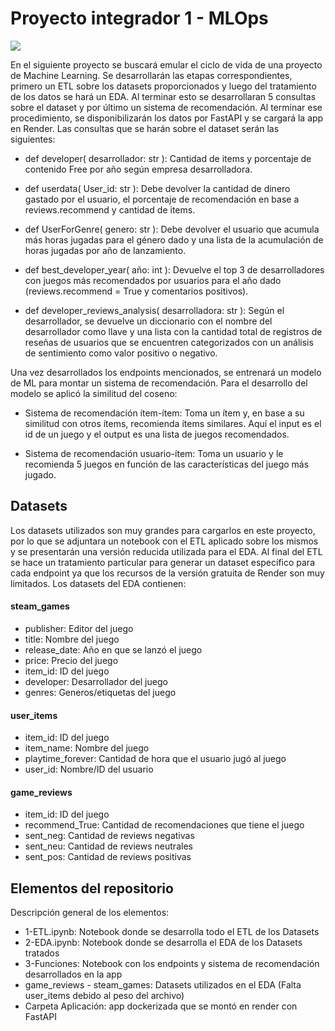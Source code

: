 # Proyecto integrador 1 - MLOps

![](https://miro.medium.com/v2/resize:fit:847/1*9rS774Dl7GVfToyJlaKsOg.png)

En el siguiente proyecto se buscará emular el ciclo de vida de una proyecto de Machine Learning. Se desarrollarán las etapas correspondientes, primero un ETL sobre los datasets proporcionados y luego del tratamiento de los datos se hará un EDA. Al terminar esto se desarrollaran 5 consultas sobre el dataset y por último un sistema de recomendación.
Al terminar ese procedimiento, se disponibilizarán los datos por FastAPI y se cargará la app en Render.
Las consultas que se harán sobre el dataset serán las siguientes:

* def developer( desarrollador: str ): Cantidad de items y porcentaje de contenido Free por año según empresa desarrolladora.

* def userdata( User_id: str ): Debe devolver la cantidad de dinero gastado por el usuario, el porcentaje de recomendación en base a reviews.recommend y cantidad de items.

* def UserForGenre( genero: str ): Debe devolver el usuario que acumula más horas jugadas para el género dado y una lista de la acumulación de horas jugadas por año de lanzamiento.

* def best_developer_year( año: int ): Devuelve el top 3 de desarrolladores con juegos más recomendados por usuarios para el año dado (reviews.recommend = True y comentarios positivos).

* def developer_reviews_analysis( desarrolladora: str ): Según el desarrollador, se devuelve un diccionario con el nombre del desarrollador como llave y una lista con la cantidad total de registros de reseñas de usuarios que se encuentren categorizados con un análisis de sentimiento como valor positivo o negativo.

Una vez desarrollados los endpoints mencionados, se entrenará un modelo de ML para montar un sistema de recomendación. Para el desarrollo del modelo se aplicó la similitud del coseno:

* Sistema de recomendación ítem-ítem: Toma un ítem y, en base a su similitud con otros ítems, recomienda ítems similares. Aquí el input es el id de un juego y el output es una lista de juegos recomendados.

* Sistema de recomendación usuario-ítem: Toma un usuario y le recomienda 5 juegos en función de las características del juego más jugado.

## Datasets

Los datasets utilizados son muy grandes para cargarlos en este proyecto, por lo que se adjuntara un notebook con el ETL aplicado sobre los mismos y se presentarán una versión reducida utilizada para el EDA. Al final del ETL se hace un tratamiento particular para generar un dataset específico para cada endpoint ya que los recursos de la versión gratuita de Render son muy limitados. Los datasets del EDA contienen:

#### steam_games

* publisher: Editor del juego
* title: Nombre del juego
* release_date: Año en que se lanzó el juego
* price: Precio del juego
* item_id: ID del juego
* developer: Desarrollador del juego
* genres: Generos/etiquetas del juego

#### user_items

* item_id: ID del juego
* item_name: Nombre del juego
* playtime_forever: Cantidad de hora que el usuario jugó al juego
* user_id: Nombre/ID del usuario

#### game_reviews

* item_id: ID del juego
* recommend_True: Cantidad de recomendaciones que tiene el juego
* sent_neg: Cantidad de reviews negativas
* sent_neu: Cantidad de reviews neutrales
* sent_pos: Cantidad de reviews positivas

## Elementos del repositorio

Descripción general de los elementos:

* 1-ETL.ipynb: Notebook donde se desarrolla todo el ETL de los Datasets
* 2-EDA.ipynb: Notebook donde se desarrolla el EDA de los Datasets tratados
* 3-Funciones: Notebook con los endpoints y sistema de recomendación desarrollados en la app
* game_reviews - steam_games: Datasets utilizados en el EDA (Falta user_items debido al peso del archivo)
* Carpeta Aplicación: app dockerizada que se montó en render con FastAPI